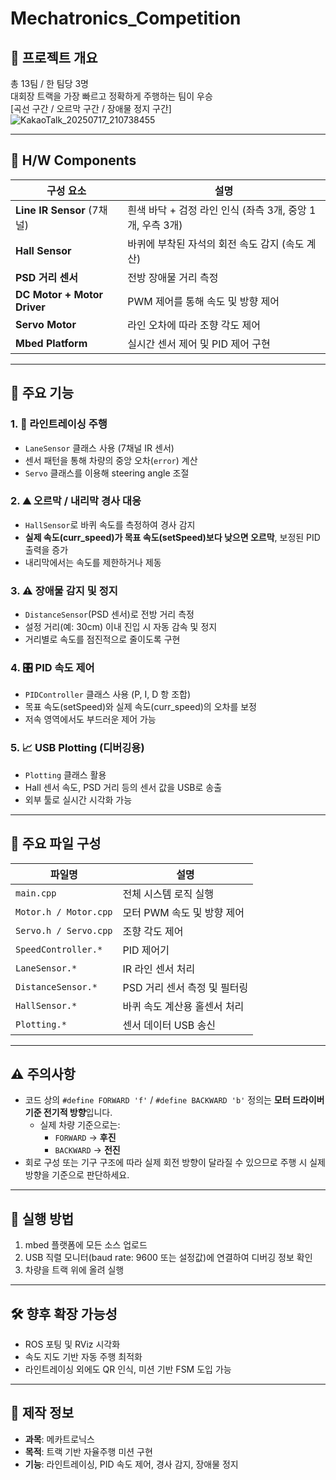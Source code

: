 # Mechatronics_Competition

## 🧭 프로젝트 개요  
총 13팀 / 한 팀당 3명  
대회장 트랙을 가장 빠르고 정확하게 주행하는 팀이 우승  
[곡선 구간 / 오르막 구간 / 장애물 정지 구간]  
![KakaoTalk_20250717_210738455](https://github.com/user-attachments/assets/fcc5218a-85ed-41b3-8bdd-d05fff47f16e)



---

## 🧩 H/W Components

| 구성 요소 | 설명 |
|-----------|------|
| **Line IR Sensor** (7채널) | 흰색 바닥 + 검정 라인 인식 (좌측 3개, 중앙 1개, 우측 3개) |
| **Hall Sensor** | 바퀴에 부착된 자석의 회전 속도 감지 (속도 계산) |
| **PSD 거리 센서** | 전방 장애물 거리 측정 |
| **DC Motor + Motor Driver** | PWM 제어를 통해 속도 및 방향 제어 |
| **Servo Motor** | 라인 오차에 따라 조향 각도 제어 |
| **Mbed Platform** | 실시간 센서 제어 및 PID 제어 구현 |

---

## 🧠 주요 기능

### 1. 🚗 라인트레이싱 주행
- `LaneSensor` 클래스 사용 (7채널 IR 센서)
- 센서 패턴을 통해 차량의 중앙 오차(`error`) 계산
- `Servo` 클래스를 이용해 steering angle 조절





### 2. ⛰️ 오르막 / 내리막 경사 대응
- `HallSensor`로 바퀴 속도를 측정하여 경사 감지
- **실제 속도(curr_speed)가 목표 속도(setSpeed)보다 낮으면 오르막**, 보정된 PID 출력을 증가
- 내리막에서는 속도를 제한하거나 제동

### 3. ⚠️ 장애물 감지 및 정지
- `DistanceSensor`(PSD 센서)로 전방 거리 측정
- 설정 거리(예: 30cm) 이내 진입 시 자동 감속 및 정지
- 거리별로 속도를 점진적으로 줄이도록 구현

### 4. 🎛️ PID 속도 제어
- `PIDController` 클래스 사용 (P, I, D 항 조합)
- 목표 속도(setSpeed)와 실제 속도(curr_speed)의 오차를 보정
- 저속 영역에서도 부드러운 제어 가능

### 5. 📈 USB Plotting (디버깅용)
- `Plotting` 클래스 활용
- Hall 센서 속도, PSD 거리 등의 센서 값을 USB로 송출
- 외부 툴로 실시간 시각화 가능

---

## 📂 주요 파일 구성

| 파일명 | 설명 |
|--------|------|
| `main.cpp` | 전체 시스템 로직 실행 |
| `Motor.h / Motor.cpp` | 모터 PWM 속도 및 방향 제어 |
| `Servo.h / Servo.cpp` | 조향 각도 제어 |
| `SpeedController.*` | PID 제어기 |
| `LaneSensor.*` | IR 라인 센서 처리 |
| `DistanceSensor.*` | PSD 거리 센서 측정 및 필터링 |
| `HallSensor.*` | 바퀴 속도 계산용 홀센서 처리 |
| `Plotting.*` | 센서 데이터 USB 송신 |

---

## ⚠️ 주의사항

- 코드 상의 `#define FORWARD 'f'` / `#define BACKWARD 'b'` 정의는 **모터 드라이버 기준 전기적 방향**입니다.
  - 실제 차량 기준으로는:
    - `FORWARD` → **후진**
    - `BACKWARD` → **전진**
- 회로 구성 또는 기구 구조에 따라 실제 회전 방향이 달라질 수 있으므로 주행 시 실제 방향을 기준으로 판단하세요.

---

## 🚀 실행 방법

1. mbed 플랫폼에 모든 소스 업로드
2. USB 직렬 모니터(baud rate: 9600 또는 설정값)에 연결하여 디버깅 정보 확인
3. 차량을 트랙 위에 올려 실행

---

## 🛠️ 향후 확장 가능성

- ROS 포팅 및 RViz 시각화
- 속도 지도 기반 자동 주행 최적화
- 라인트레이싱 외에도 QR 인식, 미션 기반 FSM 도입 가능

---

## 📅 제작 정보

- **과목**: 메카트로닉스
- **목적**: 트랙 기반 자율주행 미션 구현
- **기능**: 라인트레이싱, PID 속도 제어, 경사 감지, 장애물 정지
